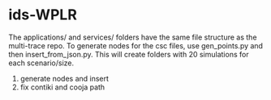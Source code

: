 # ids-WPLR
The applications/ and services/ folders have the same file structure as the multi-trace repo.
To generate nodes for the csc files, use gen_points.py and then insert_from_json.py.
This will create folders with 20 simulations for each scenario/size.

1. generate nodes and insert
2. fix contiki and cooja path